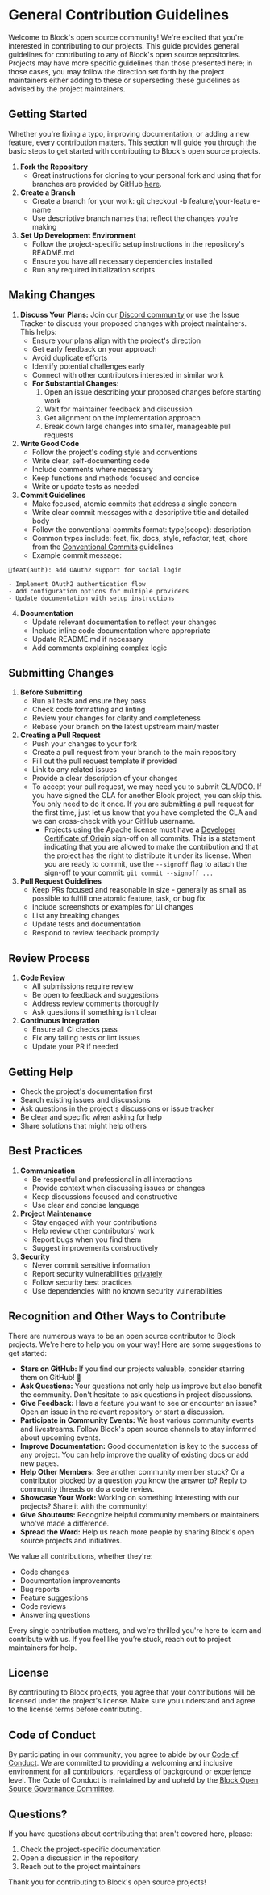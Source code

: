 # General Contribution Guidelines 
Welcome to Block's open source community\! We're excited that you're interested in contributing to our projects. This guide provides general guidelines for contributing to any of Block's open source repositories. Projects may have more specific guidelines than those presented here; in those cases, you may follow the direction set forth by the project maintainers either adding to these or superseding these guidelines as advised by the project maintainers.

## **Getting Started**

Whether you're fixing a typo, improving documentation, or adding a new feature, every contribution matters. This section will guide you through the basic steps to get started with contributing to Block's open source projects.

1. **Fork the Repository**  
   * Great instructions for cloning to your personal fork and using that for branches are provided by GitHub [here](https://docs.github.com/en/pull-requests/collaborating-with-pull-requests/working-with-forks/fork-a-repo).   
2. **Create a Branch**  
   * Create a branch for your work: git checkout \-b feature/your-feature-name  
   * Use descriptive branch names that reflect the changes you're making  
3. **Set Up Development Environment**  
   * Follow the project-specific setup instructions in the repository's README.md  
   * Ensure you have all necessary dependencies installed  
   * Run any required initialization scripts

## **Making Changes**

1. **Discuss Your Plans:** Join our [Discord community](https://discord.gg/block-opensource) or use the Issue Tracker to discuss your proposed changes with project maintainers. This helps:  
   * Ensure your plans align with the project's direction  
   * Get early feedback on your approach  
   * Avoid duplicate efforts  
   * Identify potential challenges early  
   * Connect with other contributors interested in similar work  
   * **For Substantial Changes:**  
     1. Open an issue describing your proposed changes before starting work  
     2. Wait for maintainer feedback and discussion  
     3. Get alignment on the implementation approach  
     4. Break down large changes into smaller, manageable pull requests  
2. **Write Good Code**  
   * Follow the project's coding style and conventions  
   * Write clear, self-documenting code  
   * Include comments where necessary  
   * Keep functions and methods focused and concise  
   * Write or update tests as needed  
3. **Commit Guidelines**  
   * Make focused, atomic commits that address a single concern  
   * Write clear commit messages with a descriptive title and detailed body  
   * Follow the conventional commits format: type(scope): description  
   * Common types include: feat, fix, docs, style, refactor, test, chore from the [Conventional Commits](https://www.conventionalcommits.org/en/v1.0.0/) guidelines  
   * Example commit message:

```
feat(auth): add OAuth2 support for social login

- Implement OAuth2 authentication flow
- Add configuration options for multiple providers
- Update documentation with setup instructions
```

4. **Documentation**  
   * Update relevant documentation to reflect your changes  
   * Include inline code documentation where appropriate  
   * Update README.md if necessary  
   * Add comments explaining complex logic

## **Submitting Changes**

1. **Before Submitting**  
   * Run all tests and ensure they pass  
   * Check code formatting and linting  
   * Review your changes for clarity and completeness  
   * Rebase your branch on the latest upstream main/master  
2. **Creating a Pull Request**  
   * Push your changes to your fork  
   * Create a pull request from your branch to the main repository  
   * Fill out the pull request template if provided  
   * Link to any related issues  
   * Provide a clear description of your changes  
   * To accept your pull request, we may need you to submit CLA/DCO. If you have signed the CLA for another Block project, you can skip this. You only need to do it once.  If you are submitting a pull request for the first time, just let us know that you have completed the CLA and we can cross-check with your GitHub username.
     * Projects using the Apache license must have a [Developer Certificate of Origin](https://en.wikipedia.org/wiki/Developer_Certificate_of_Origin) sign-off on   all commits. This is a statement indicating that you are allowed to make the contribution and that the project has the right to distribute it under its license. When you are ready to commit, use the `--signoff` flag to attach the sign-off to your commit: `git commit --signoff ...`
3. **Pull Request Guidelines**  
   * Keep PRs focused and reasonable in size \- generally as small as possible to fulfill one atomic feature, task, or bug fix  
   * Include screenshots or examples for UI changes  
   * List any breaking changes  
   * Update tests and documentation  
   * Respond to review feedback promptly

## **Review Process**

1. **Code Review**  
   * All submissions require review  
   * Be open to feedback and suggestions  
   * Address review comments thoroughly  
   * Ask questions if something isn't clear  
2. **Continuous Integration**  
   * Ensure all CI checks pass  
   * Fix any failing tests or lint issues  
   * Update your PR if needed

## **Getting Help**

* Check the project's documentation first  
* Search existing issues and discussions  
* Ask questions in the project's discussions or issue tracker  
* Be clear and specific when asking for help  
* Share solutions that might help others

## **Best Practices**

1. **Communication**  
   * Be respectful and professional in all interactions  
   * Provide context when discussing issues or changes  
   * Keep discussions focused and constructive  
   * Use clear and concise language  
2. **Project Maintenance**  
   * Stay engaged with your contributions  
   * Help review other contributors' work  
   * Report bugs when you find them  
   * Suggest improvements constructively  
3. **Security**  
   * Never commit sensitive information  
   * Report security vulnerabilities [privately](https://github.com/block/.github/blob/main/SECURITY.md)  
   * Follow security best practices  
   * Use dependencies with no known security vulnerabilities

## **Recognition and Other Ways to Contribute**

There are numerous ways to be an open source contributor to Block projects. We're here to help you on your way\! Here are some suggestions to get started:

* **Stars on GitHub:** If you find our projects valuable, consider starring them on GitHub\! 🌟  
* **Ask Questions:** Your questions not only help us improve but also benefit the community. Don't hesitate to ask questions in project discussions.  
* **Give Feedback:** Have a feature you want to see or encounter an issue? Open an issue in the relevant repository or start a discussion.  
* **Participate in Community Events:** We host various community events and livestreams. Follow Block's open source channels to stay informed about upcoming events.  
* **Improve Documentation:** Good documentation is key to the success of any project. You can help improve the quality of existing docs or add new pages.  
* **Help Other Members:** See another community member stuck? Or a contributor blocked by a question you know the answer to? Reply to community threads or do a code review.  
* **Showcase Your Work:** Working on something interesting with our projects? Share it with the community\!  
* **Give Shoutouts:** Recognize helpful community members or maintainers who've made a difference.  
* **Spread the Word:** Help us reach more people by sharing Block's open source projects and initiatives.

We value all contributions, whether they're:

* Code changes  
* Documentation improvements  
* Bug reports  
* Feature suggestions  
* Code reviews  
* Answering questions

Every single contribution matters, and we're thrilled you're here to learn and contribute with us. If you feel like you’re stuck, reach out to project maintainers for help.

## **License**

By contributing to Block projects, you agree that your contributions will be licensed under the project's license. Make sure you understand and agree to the license terms before contributing.

## **Code of Conduct** 
By participating in our community, you agree to abide by our [Code of Conduct](https://github.com/block/.github/blob/main/CODE_OF_CONDUCT.md). We are committed to providing a welcoming and inclusive environment for all contributors, regardless of background or experience level. The Code of Conduct is maintained by and upheld by the [Block Open Source Governance Committee](https://github.com/block/.github/blob/main/GOVERNANCE.md). 

## **Questions?**

If you have questions about contributing that aren't covered here, please:

1. Check the project-specific documentation  
2. Open a discussion in the repository  
3. Reach out to the project maintainers

Thank you for contributing to Block's open source projects\! 
